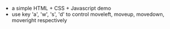 + a simple HTML + CSS + Javascript demo 
+ use key 'a', 'w', 's', 'd' to control moveleft, moveup, movedown, moveright respectively
